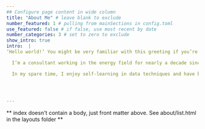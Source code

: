 ```yaml
---
## Configure page content in wide column
title: "About Me" # leave blank to exclude
number_featured: 1 # pulling from mainSections in config.toml
use_featured: false # if false, use most recent by date
number_categories: 3 # set to zero to exclude
show_intro: true
intro:  |
‘Hello world!’ You might be very familiar with this greeting if you’re an expert in programming or just about to start your journey of becoming one. It is the first sentence you were asked to print on your screen, which I’d also like to greet you with!  My friends, I’d assume you’re also a data person, so wherever you live on this planet, we care about the same things and we talk about the same things! :)

  I’m a consultant working in the energy field for nearly a decade since I graduated from the Environmental Management program at Duke University. I’ve worked with utility clients throughout the states to help them quantify energy-saving opportunities, design demand-side management (DSM) programs, and evaluate the effectiveness of these programs. The energy field is changing rapidly these years with emerging technologies along with massive customer data available. My goal is to help bring these cutting-edge measures to customers through utility program channels. 

  In my spare time, I enjoy self-learning in data techniques and have been a loyal member of online learning platforms such as Coursera and Udemy. The main reason that I wanted to create a personal website is to start documenting some cool projects I’ve worked with and keep track of my new learning experience!




---
```


** index doesn't contain a body, just front matter above.
See about/list.html in the layouts folder **